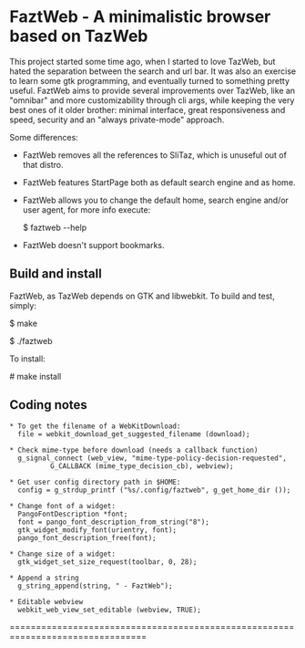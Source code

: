 FaztWeb - A minimalistic browser based on TazWeb
================================================================================

This project started some time ago, when I started to love TazWeb, but
hated the separation between the search and url bar. It was also an exercise
to learn some gtk programming, and eventually turned to something pretty
useful.
FaztWeb aims to provide several improvements over TazWeb, like an
"omnibar" and more customizability through cli args, while keeping
the very best ones of it older brother: minimal interface, great
responsiveness and speed, security and an "always private-mode" approach.

Some differences:

- FaztWeb removes all the references to SliTaz, which is unuseful out of
that distro.

- FaztWeb features StartPage both as default search engine and as home.
- FaztWeb allows you to change the default home, search engine and/or user agent,
for more info execute:

   $ faztweb --help

- FaztWeb doesn't support bookmarks.


Build and install
-----------------
FaztWeb, as TazWeb depends on GTK and libwebkit. To build and test, simply:

$ make

$ ./faztweb

To install:

\# make install

Coding notes
------------

    * To get the filename of a WebKitDownload:
      file = webkit_download_get_suggested_filename (download);
      
    * Check mime-type before download (needs a callback function)
      g_signal_connect (web_view, "mime-type-policy-decision-requested",
              G_CALLBACK (mime_type_decision_cb), webview);

    * Get user config directory path in $HOME:
      config = g_strdup_printf ("%s/.config/faztweb", g_get_home_dir ());

    * Change font of a widget:
      PangoFontDescription *font;
      font = pango_font_description_from_string("8");
      gtk_widget_modify_font(urientry, font);
      pango_font_description_free(font);

    * Change size of a widget:
      gtk_widget_set_size_request(toolbar, 0, 28);

    * Append a string
      g_string_append(string, " - FaztWeb");

    * Editable webview
      webkit_web_view_set_editable (webview, TRUE);

================================================================================
